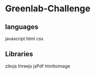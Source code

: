# Greenlab-Challenge

## languages 
 javascript 
 html 
 css
## Libraries
 zikojs
 threejs
 jsPdf
 htmltoimage
